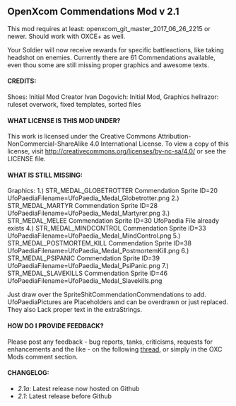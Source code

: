 OpenXcom Commendations Mod v 2.1
--------------------------------

This mod requires at least: openxcom_git_master_2017_06_26_2215 or newer. Should work with OXCE+ as well.

Your Soldier will now receive rewards for specific battleactions, like taking headshot on enemies.
Currently there are 61 Commendations available, even thou some are still missing proper graphics and awesome texts.


#### CREDITS:
Shoes: Initial Mod Creator
Ivan Dogovich: Initial Mod, Graphics
hellrazor: ruleset overwork, fixed templates, sorted files


#### WHAT LICENSE IS THIS MOD UNDER?
This work is licensed under the Creative Commons Attribution-NonCommercial-ShareAlike 4.0 International License. To view a copy of this license, visit http://creativecommons.org/licenses/by-nc-sa/4.0/
or see the LICENSE file.

#### WHAT IS STILL MISSING:
Graphics:
	1.)	STR_MEDAL_GLOBETROTTER
		Commendation Sprite ID=20
		UfoPaediaFilename=UfoPaedia_Medal_Globetrotter.png
	2.)	STR_MEDAL_MARTYR
		Commendation Sprite ID=28
		UfoPaediaFilename=UfoPaedia_Medal_Martyrer.png
	3.)	STR_MEDAL_MELEE
		Commendation Sprite ID=30
		UfoPaedia File already exists
	4.)	STR_MEDAL_MINDCONTROL
		Commendation Sprite ID=33
		UfoPaediaFilename=UfoPaedia_Medal_MindControl.png
	5.)	STR_MEDAL_POSTMORTEM_KILL
		Commendation Sprite ID=38
		UfoPaediaFilename=UfoPaedia_Medal_PostmortemKill.png
	6.)	STR_MEDAL_PSIPANIC
		Commendation Sprite ID=39
		UfoPaediaFilename=UfoPaedia_Medal_PsiPanic.png
	7.) STR_MEDAL_SLAVEKILLS
		Commendation Sprite ID=46
		UfoPaediaFilename=UfoPaedia_Medal_Slavekills.png

Just draw over the SpriteShitCommendationCommendations to add.
UfoPaediaPictures are Placeholders and can be overdrawn or just replaced.
They also Lack proper text in the extraStrings.

#### HOW DO I PROVIDE FEEDBACK?
Please post any feedback - bug reports, tanks, criticisms, requests for enhancements and the like - on the following [thread](http://openxcom.org/forum/index.php?topic=3048.0), or simply in the OXC Mods comment section.

#### CHANGELOG:
 - *2.1a*: Latest release now hosted on Github
 - *2.1*: Latest release before Github
